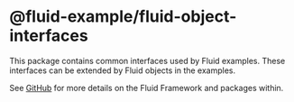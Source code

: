 # @fluid-example/fluid-object-interfaces

This package contains common interfaces used by Fluid examples. These interfaces can be extended by Fluid objects in the examples.

See [GitHub](https://github.com/microsoft/FluidFramework) for more details on the Fluid Framework and packages within.
